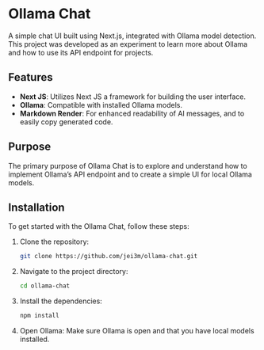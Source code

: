 # Ollama Chat

A simple chat UI built using Next.js, integrated with Ollama model detection. This project was developed as an experiment to learn more about Ollama and how to use its API endpoint for projects.

## Features

- **Next JS**: Utilizes Next JS a framework for building the user interface.
- **Ollama**: Compatible with installed Ollama models.
- **Markdown Render**: For enhanced readability of AI messages, and to easily copy generated code.

## Purpose

The primary purpose of Ollama Chat is to explore and understand how to implement Ollama’s API endpoint and to create a simple UI for local Ollama models.

## Installation

To get started with the Ollama Chat, follow these steps:

1. Clone the repository:
   ```bash
   git clone https://github.com/jei3m/ollama-chat.git
   ```

2. Navigate to the project directory:
   ```bash
   cd ollama-chat
   ```

3. Install the dependencies:
   ```bash
   npm install
   ```

4. Open Ollama:
   Make sure Ollama is open and that you have local models installed.
